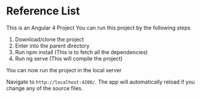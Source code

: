 # Reference List

This is an Angular 4 Project
You can run this project by the following steps

1) Download/clone the project
2) Enter into the parent directory
3) Run npm install (This is to fetch all the dependencies)
4) Run ng serve (This will compile the project)

You can now run the project in the local server

Navigate to `http://localhost:4200/`. The app will automatically reload if you change any of the source files.

